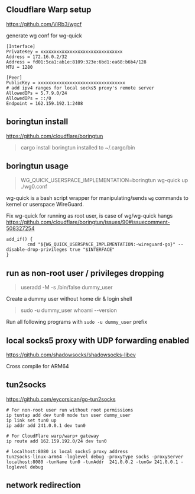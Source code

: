 ## Cloudflare Warp setup
https://github.com/ViRb3/wgcf

generate wg conf for wg-quick

```
[Interface]
PrivateKey = xxxxxxxxxxxxxxxxxxxxxxxxxxxxxxx
Address = 172.16.0.2/32
Address = fd01:5ca1:ab1e:8109:323e:6bd1:ea68:b6b4/128
MTU = 1280

[Peer]
PublicKey = xxxxxxxxxxxxxxxxxxxxxxxxxxxxxxxxx
# add ipv4 ranges for local socks5 proxy's remote server
AllowedIPs = 5.7.9.0/24
AllowedIPs = ::/0
Endpoint = 162.159.192.1:2408
```

## boringtun install
https://github.com/cloudflare/boringtun

> cargo install boringtun
installed to ~/.cargo/bin

## boringtun usage
> WG_QUICK_USERSPACE_IMPLEMENTATION=boringtun wg-quick up ./wg0.conf

wg-quick is a bash script wrapper for manipulating/sends `wg` commands to kernel or userspace WireGuard.

Fix wg-quick for running as root user, is case of wg/wg-quick hangs
https://github.com/cloudflare/boringtun/issues/90#issuecomment-508327254

```
add_if() {
        cmd "${WG_QUICK_USERSPACE_IMPLEMENTATION:-wireguard-go}" --disable-drop-privileges true "$INTERFACE"
}
```

## run as non-root user / privileges dropping
> useradd -M -s /bin/false dummy_user

Create a dummy user without home dir & login shell

> sudo -u dummy_user whoami --version

Run all following programs with `sudo -u dummy_user` prefix

## local socks5 proxy with UDP forwarding enabled
https://github.com/shadowsocks/shadowsocks-libev

Cross compile for ARM64

## tun2socks
https://github.com/eycorsican/go-tun2socks

```
# For non-root user run without root permissions
ip tuntap add dev tun0 mode tun user dummy_user
ip link set tun0 up
ip addr add 241.0.0.1 dev tun0

# For CloudFlare warp/warp+ gateway
ip route add 162.159.192.0/24 dev tun0

# localhost:8080 is local socks5 proxy address
tun2socks-linux-arm64 -loglevel debug -proxyType socks -proxyServer localhost:8080 -tunName tun0 -tunAddr  241.0.0.2 -tunGw 241.0.0.1 -loglevel debug
```

## network redirection


